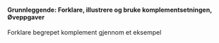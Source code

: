 #### Grunnleggende: Forklare, illustrere og bruke komplementsetningen,  Øveppgaver

Forklare begrepet komplement gjennom et eksempel


